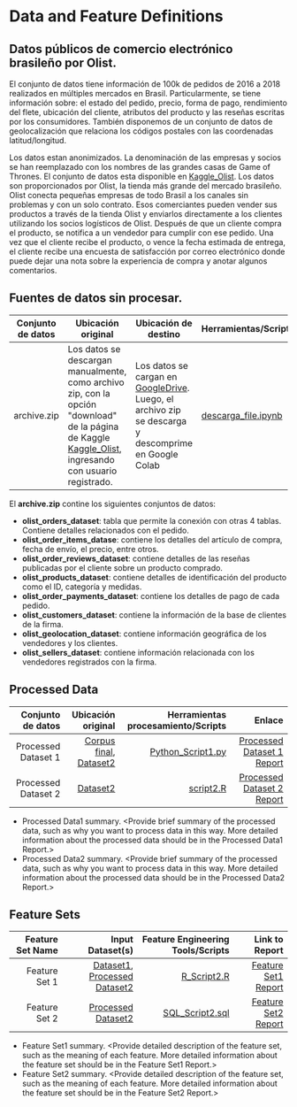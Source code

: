 # Data and Feature Definitions

## Datos públicos de comercio electrónico brasileño por Olist.

El conjunto de datos tiene información de 100k de pedidos de 2016 a 2018 realizados en múltiples mercados en Brasil. Particularmente, se tiene información sobre: el estado del pedido, precio, forma de pago, rendimiento del flete, ubicación del cliente, atributos del producto y las reseñas escritas por los consumidores. También disponemos de un conjunto de datos de geolocalización que relaciona los códigos postales con las coordenadas latitud/longitud.

Los datos estan anonimizados. La denominación de las empresas y socios se han reemplazado con los nombres de las grandes casas de Game of Thrones. El conjunto de datos esta disponible en [Kaggle_Olist](https://acortar.link/b20WXx).
Los datos son proporcionados por Olist, la tienda más grande del mercado brasileño. Olist conecta pequeñas empresas de todo Brasil a los canales sin problemas y con un solo contrato. Esos comerciantes pueden vender sus productos a través de la tienda Olist y enviarlos directamente a los clientes utilizando los socios logísticos de Olist. Después de que un cliente compra el producto, se notifica a un vendedor para cumplir con ese pedido. Una vez que el cliente recibe el producto, o vence la fecha estimada de entrega, el cliente recibe una encuesta de satisfacción por correo electrónico donde puede dejar una nota sobre la experiencia de compra y anotar algunos comentarios.

## Fuentes de datos sin procesar.

| **Conjunto de datos** | **Ubicación original**                                                                                                                           | **Ubicación de destino**                                                                                                                    | **Herramientas/Scripts** | **Enlace** |
|-----------------------|--------------------------------------------------------------------------------------------------------------------------------------------------|----------------------------------------------------------------------------------------------------------------------------------------------|--------------------------|------------|
| archive.zip           | Los datos se descargan manualmente, como archivo zip, con la opción "download" de la página de Kaggle [Kaggle_Olist](https://acortar.link/b20WXx), ingresando con usuario registrado.  | Los datos se cargan en [GoogleDrive](https://drive.google.com/file/d/1AptgDKWFzgqUn-5YipS3tR09bfg9UVFY/view?usp=share_link). Luego, el archivo zip se descarga y descomprime en Google Colab | [descarga_file.ipynb](https://github.com/Luque-ZabalaC/tdsp_E-Commerce/blob/master/docs/data/descarga_file.ipynb)                    | [Dataset](https://drive.google.com/file/d/1AptgDKWFzgqUn-5YipS3tR09bfg9UVFY/view?usp=share_link)       |

El **archive.zip** contine los siguientes conjuntos de datos: 

* **olist_orders_dataset**: tabla que permite la conexión con otras 4 tablas. Contiene detalles relacionados con el pedido. 
* **olist_order_items_datase**: contiene los detalles del artículo de compra, fecha de envío, el precio, entre otros.
* **olist_order_reviews_dataset**: contiene detalles de las reseñas publicadas por el cliente sobre un producto comprado.
* **olist_products_dataset**: contiene detalles de identificación del producto como el ID, categoría y medidas.
* **olist_order_payments_dataset**: contiene los detalles de pago de cada pedido.
* **olist_customers_dataset**: contiene la información de la base de clientes de la firma.
* **olist_geolocation_dataset**: contiene información geográfica de los vendedores y los clientes.
* **olist_sellers_dataset**: contiene información relacionada con los vendedores registrados con la firma.

## Processed Data
| **Conjunto de datos** | **Ubicación original**   | **Herramientas procesamiento/Scripts** | **Enlace** |
| ---:| ---: | ---: | ---: | 
| Processed Dataset 1 | [Corpus final](https://github.com/Luque-ZabalaC/tdsp_E-Commerce/blob/master/scripts/preprocessing/text_prep.csv), [Dataset2](link/to/dataset2/report) | [Python_Script1.py](link/to/python/script/file/in/Code) | [Processed Dataset 1 Report](link/to/report1)|
| Processed Dataset 2 | [Dataset2](link/to/dataset2/report) |[script2.R](link/to/R/script/file/in/Code) | [Processed Dataset 2 Report](link/to/report2)|
* Processed Data1 summary. <Provide brief summary of the processed data, such as why you want to process data in this way. More detailed information about the processed data should be in the Processed Data1 Report.>
* Processed Data2 summary. <Provide brief summary of the processed data, such as why you want to process data in this way. More detailed information about the processed data should be in the Processed Data2 Report.> 

## Feature Sets

| Feature Set Name | Input Dataset(s)   | Feature Engineering Tools/Scripts | Link to Report |
| ---:| ---: | ---: | ---: | 
| Feature Set 1 | [Dataset1](link/to/dataset1/report), [Processed Dataset2](link/to/dataset2/report) | [R_Script2.R](link/to/R/script/file/in/Code) | [Feature Set1 Report](link/to/report1)|
| Feature Set 2 | [Processed Dataset2](link/to/dataset2/report) |[SQL_Script2.sql](link/to/sql/script/file/in/Code) | [Feature Set2 Report](link/to/report2)|

* Feature Set1 summary. <Provide detailed description of the feature set, such as the meaning of each feature. More detailed information about the feature set should be in the Feature Set1 Report.>
* Feature Set2 summary. <Provide detailed description of the feature set, such as the meaning of each feature. More detailed information about the feature set should be in the Feature Set2 Report.> 
